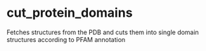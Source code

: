 # cut_protein_domains
Fetches structures from the PDB and cuts them into single domain structures according to PFAM annotation
